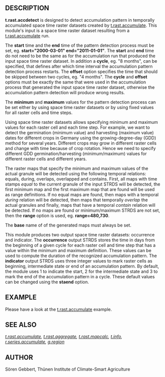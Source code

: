 
## DESCRIPTION

**t.rast.accdetect** is designed to detect accumulation pattern in
temporally accumulated space time raster datasets created by
[t.rast.accumulate](t.rast.accumulate.html).
This module's input is a space time raster dataset resulting from
a [t.rast.accumulate](t.rast.accumulate.html) run.

The **start** time and the **end** time of the pattern detection
process must be set, eg. **start="2000-03-01" end="2011-01-01"**.
The **start** and **end** time do not need to be the same as for
the accumulation run that produced the input space time raster dataset.
In addition a **cycle**, eg. "8 months", can be specified, that
defines after which time interval the accumulation pattern detection
process restarts. The **offset** option specifies the time that
should be skipped between two cycles, eg. "4 months". The **cycle**
and **offset** options must be exactly the same that were used in the
accumulation process that generated the input space time raster dataset,
otherwise the accumulation pattern detection will produce wrong
results.

The **minimum** and **maximum** values for the pattern detection
process can be set either by using space time raster datasets or
by using fixed values for all raster cells and time steps.

Using space time raster datasets allows specifying minimum and maximum
values for each raster cell and each time step. For example, we want to
detect the germination (minimum value) and harvesting (maximum value)
dates for different crops in Germany using the growing-degree-day (GDD)
method for several years. Different crops may grow in different raster
cells and change with time because of crop rotation. Hence we need to
specify different GDD germination/harvesting (minimum/maximum) values
for different raster cells and different years.

The raster maps that specify the minimum and maximum values of the
actual granule will be detected using the following temporal relations:
equals, during, overlaps, overlapped and contains. First, all maps with
time stamps *equal* to the current granule of the input STRDS will be
detected, the first minimum map and the first maximum map that are
found will be used as range definitions. If no equal maps are found, then
maps with a temporal *during* relation will be detected, then maps
that temporally *overlap* the actual granules and finally, maps that
have a temporal *contain* relation will be detected. If no maps are
found or minimum/maximum STRDS are not set, then the **range** option
is used, eg. **range=480,730**.

The **base** name of of the generated maps must always be set.

This module produces two output space time raster datasets: occurrence
and indicator. The **occurrence** output STRDS stores the time in
days from the beginning of a given cycle for each raster cell and time
step that has a value within the minimum and maximum definition. These
values can be used to compute the duration of the recognized accumulation
pattern.
The **indicator** output STRDS uses three integer values to mark
raster cells as beginning, intermediate state or end of an accumulation
pattern. By default, the module uses 1 to indicate the start, 2 for
the intermediate state and 3 to mark the end of the accumulation pattern
in a cycle. These default values can be changed using the **staend**
option.

## EXAMPLE

Please have a look at the [t.rast.accumulate](t.rast.accumulate.html) example.

## SEE ALSO

*[t.rast.accumulate](t.rast.accumulate.html),
[t.rast.aggregate](t.rast.aggregate.html),
[t.rast.mapcalc](t.rast.mapcalc.html),
[t.info](t.info.html),
[r.series.accumulate](r.series.accumulate.html),
[g.region](g.region.html)*

## AUTHOR

Sören Gebbert, Thünen Institute of Climate-Smart Agriculture
